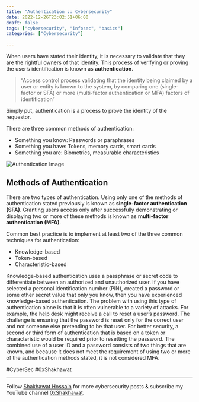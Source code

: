 ```yaml
---
title: "Authentication :: Cybersecurity"
date: 2022-12-26T23:02:51+06:00
draft: false
tags: ["cybersecurity", "infosec", "basics"]
categories: ["Cybersecurity"]
    
---
```


When users have stated their identity, it is necessary to validate that they are the rightful owners of that identity. This process of verifying or proving the user’s identification is known as **authentication**.

> “Access control process validating that the identity being claimed by a user or entity is known to the system, by comparing one (single-factor or SFA) or more (multi-factor authentication or MFA) factors of identification”

Simply put, authentication is a process to prove the identity of the requestor.

There are three common methods of authentication:

- Something you know: Passwords or paraphrases
- Something you have: Tokens, memory cards, smart cards
- Something you are: Biometrics, measurable characteristics

![Authentication Image](https://www.globalsign.com/application/files/9716/0388/7415/iStock-1175502114.png)

## Methods of Authentication

There are two types of authentication. Using only one of the methods of authentication stated previously is known as **single-factor authentication (SFA)**. Granting users access only after successfully demonstrating or displaying two or more of these methods is known as **multi-factor authentication (MFA)**.

Common best practice is to implement at least two of the three common techniques for authentication:

- Knowledge-based
- Token-based
- Characteristic-based

Knowledge-based authentication uses a passphrase or secret code to differentiate between an authorized and unauthorized user. If you have selected a personal identification number (PIN), created a password or some other secret value that only you know, then you have experienced knowledge-based authentication. The problem with using this type of authentication alone is that it is often vulnerable to a variety of attacks. For example, the help desk might receive a call to reset a user’s password. The challenge is ensuring that the password is reset only for the correct user and not someone else pretending to be that user. For better security, a second or third form of authentication that is based on a token or characteristic would be required prior to resetting the password. The combined use of a user ID and a password consists of two things that are known, and because it does not meet the requirement of using two or more of the authentication methods stated, it is not considered MFA.

#CyberSec
#0xShakhawat

---

Follow [Shakhawat Hossain](https://0xshakhawat.medium.com/) for more cybersecurity posts & subscribe my YouTube channel [0xShakhawat](https://youtube.com/@0xShakhawat). 


